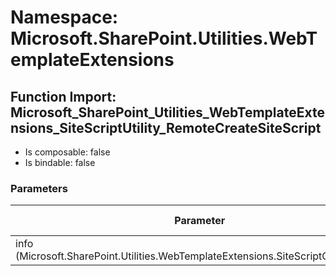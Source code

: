 # Namespace: Microsoft.SharePoint.Utilities.WebTemplateExtensions

## Function Import: Microsoft_SharePoint_Utilities_WebTemplateExtensions_SiteScriptUtility_RemoteCreateSiteScript

- Is composable: false
- Is bindable: false

### Parameters

Parameter | SPO | SP 2019 | SP 2016 | SP 2013
----------|:---:|:-------:|:-------:|:-------:
info (Microsoft.SharePoint.Utilities.WebTemplateExtensions.SiteScriptCreationInfo) | ✅ | ❌ | ❌ | ❌